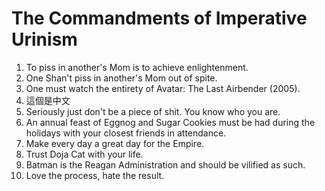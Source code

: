 # The Commandments of Imperative Urinism
1. To piss in another's Mom is to achieve enlightenment.
2. One Shan't piss in another's Mom out of spite.
3. One must watch the entirety of Avatar: The Last Airbender (2005).
4. 這個是中文
5. Seriously just don't be a piece of shit. You know who you are.
6. An annual feast of Eggnog and Sugar Cookies must be had during the holidays with your closest friends in attendance.
7. Make every day a great day for the Empire.
8. Trust Doja Cat with your life.
9. Batman is the Reagan Administration and should be vilified as such.
10. Love the process, hate the result.  